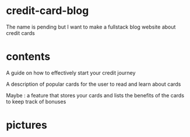 # credit-card-blog
The name is pending but I want to make a fullstack blog website about credit cards

# contents

A guide on how to effectively start your credit journey

A description of popular cards for the user to read and learn about cards

Maybe : a feature that stores your cards and lists the benefits of the cards to keep track of bonuses


# pictures
